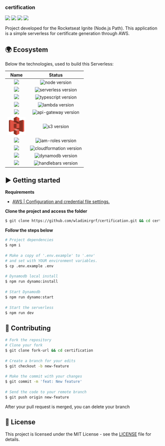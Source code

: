 ### certification

[![](https://img.shields.io/github/repo-size/wladimirgrf/certification?color=%23000)]()
[![](https://img.shields.io/github/last-commit/wladimirgrf/certification?color=%23000)](https://github.com/wladimirgrf/certification/commits/master)
[![](https://img.shields.io/github/issues/wladimirgrf/certification?color=%23000)](https://github.com/wladimirgrf/certification/issues)
[![](https://img.shields.io/github/license/wladimirgrf/certification?color=%23000)]()

Project developed for the Rocketseat Ignite (Node.js Path). This application is a simple serverless for certificate generation through AWS.

## 🌍 Ecosystem

Below the technologies, used to build this Serverless:

|                      Name                                   |                         Status                          |
|:-----------------------------------------------------------:|:-------------------------------------------------------:|
|<img height="58" src="https://cdn.worldvectorlogo.com/logos/nodejs-1.svg"> | <img alt="node version" src="https://img.shields.io/badge/nodejs-v14.17-blue"> |
|<img height="55" src="https://www.vectorlogo.zone/logos/serverless/serverless-icon.svg"> | <img alt="serverless version" src="https://img.shields.io/badge/serverless-v2.70-blue">|
|<img height="55" src="https://cdn.worldvectorlogo.com/logos/typescript.svg"> | <img alt="typescript version" src="https://img.shields.io/badge/typescript-v4.0-blue"> |
|<img height="60" src="https://cdn.worldvectorlogo.com/logos/aws-lambda.svg"> | <img alt="lambda version" src="https://img.shields.io/badge/lambda-v2.10-blue"> |
|<img height="60" src="https://cdn.worldvectorlogo.com/logos/aws-api-gateway.svg"> | <img alt="api-gateway version" src="https://img.shields.io/badge/api_gateway-v2.10-blue"> |
|<img height="60" src=".github/assets/aws-s3.svg"> | <img alt="s3 version" src="https://img.shields.io/badge/s3-v2.10-blue"> |
|<img height="60" src="https://cdn.worldvectorlogo.com/logos/aws-iam.svg"> | <img alt="iam-roles version" src="https://img.shields.io/badge/iam_roles-v3.2-blue"> |
|<img height="60" src="https://cdn.worldvectorlogo.com/logos/aws-cloudformation.svg"> | <img alt="cloudformation version" src="https://img.shields.io/badge/cloudformation-v2.10-blue"> |
|<img height="55" src="https://cdn.worldvectorlogo.com/logos/aws-dynamodb.svg"> | <img alt="dynamodb version" src="https://img.shields.io/badge/dynamodb-v0.2-blue"> |
|<img height="60" src="https://www.vectorlogo.zone/logos/handlebarsjs/handlebarsjs-ar21.svg"> | <img alt="handlebars version" src="https://img.shields.io/badge/handlebars-v4.7-blue"> |

## ▶️ Getting started

**Requirements**

- [AWS | Configuration and credential file settings.](https://docs.aws.amazon.com/cli/latest/userguide/cli-configure-files.html)

**Clone the project and access the folder**

```bash
$ git clone https://github.com/wladimirgrf/certification.git && cd certification
```

**Follow the steps below**

```bash
# Project dependencies
$ npm i

# Make a copy of '.env.example' to '.env'
# and set with YOUR environment variables.
$ cp .env.example .env

# Dynamodb local install
$ npm run dynamo:install

# Start Dynamodb
$ npm run dynamo:start

# Start the serverless
$ npm run dev
```

## 🤝 Contributing

```bash
# Fork the repository
# Clone your fork
$ git clone fork-url && cd certification

# Create a branch for your edits
$ git checkout -b new-feature

# Make the commit with your changes
$ git commit -m 'feat: New feature'

# Send the code to your remote branch
$ git push origin new-feature
```

After your pull request is merged, you can delete your branch

## 📝 License

This project is licensed under the MIT License - see the [LICENSE](LICENSE) file for details.


